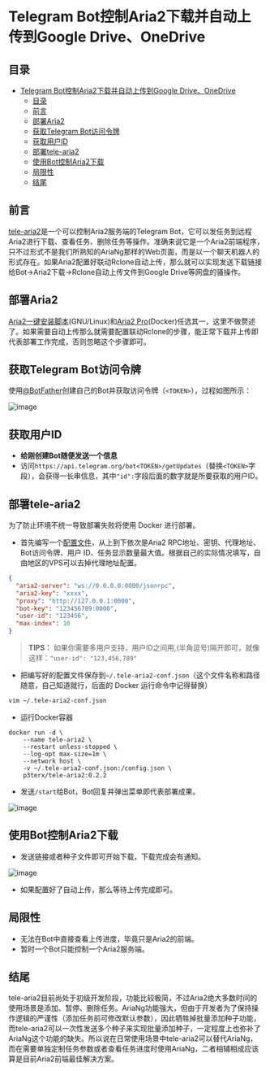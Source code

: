 # Telegram Bot控制Aria2下载并自动上传到Google Drive、OneDrive

## 目录

- [Telegram Bot控制Aria2下载并自动上传到Google Drive、OneDrive](#telegram-bot控制aria2下载并自动上传到google-driveonedrive)
  - [目录](#目录)
  - [前言](#前言)
  - [部署Aria2](#部署aria2)
  - [获取Telegram Bot访问令牌](#获取telegram-bot访问令牌)
  - [获取用户ID](#获取用户id)
  - [部署tele-aria2](#部署tele-aria2)
  - [使用Bot控制Aria2下载](#使用bot控制aria2下载)
  - [局限性](#局限性)
  - [结尾](#结尾)

## 前言

[tele-aria2](https://github.com/mayjack0312/tele-aria2)是一个可以控制Aria2服务端的Telegram Bot，它可以发任务到远程Aria2进行下载、查看任务、删除任务等操作。准确来说它是一个Aria2前端程序，只不过形式不是我们所熟知的Ar­i­aNg那样的Web页面，而是以一个聊天机器人的形式存在。如果Aria2配置好联动Rclone自动上传，那么就可以实现发送下载链接给Bot→Aria2下载→Rclone自动上传文件到Google Drive等网盘的骚操作。

## 部署Aria2

[Aria2一键安装脚本](https://github.com/mayjack0312/my-blog/blob/main/%E9%AB%98%E7%BA%A7%E8%BF%9B%E9%98%B6%E7%BB%84%E5%90%88%E7%8E%A9%E6%B3%95%E2%80%94%E2%80%94Aria2%2BRclone%E5%AE%9E%E7%8E%B0OneDrive%E3%80%81Google%20Drive%E7%AD%89%E7%BD%91%E7%9B%98%E7%A6%BB%E7%BA%BF%E4%B8%8B%E8%BD%BD.md)(GNU/​Linux)和[Aria2 Pro](https://github.com/mayjack0312/Aria2-Pro-Docker)(Docker)任选其一，这里不做赘述了。如果需要自动上传那么就需要配置联动Rclone的步骤，能正常下载并上传即代表部署工作完成，否则忽略这个步骤即可。

## 获取Telegram Bot访问令牌

使用[@BotFather](https://telegram.me/botfath)创建自己的Bot并获取访问令牌（`<TOKEN>`），过程如图所示：

![image](https://cdn.jsdelivr.net/gh/mayjack0312/image@main/2022/06/26/20220626125753.png)

## 获取用户ID

- **给刚创建Bot随便发送一个信息**
- 访问`https://api.telegram.org/bot<TOKEN>/getUpdates`（替换`<TOKEN>`字段），会获得一长串信息，其中`"id":`字段后面的数字就是所要获取的用户ID。

## 部署tele-aria2

为了防止环境不统一导致部署失败将使用 Docker 进行部署。

  - 首先编写一个[配置文件](https://github.com/mayjack0312/tele-aria2#configuration-file-examp)，从上到下依次是Aria2 RPC地址、密钥、代理地址、Bot访问令牌、用户 ID、任务显示数量最大值。根据自己的实际情况填写，自由地区的VPS可以去掉代理地址配置。

```json
{
  "aria2-server": "ws://0.0.0.0:0000/jsonrpc",
  "aria2-key": "xxxx",
  "proxy": "http://127.0.0.1:0000",
  "bot-key": "123456789:0000",
  "user-id": "123456",
  "max-index": 10
}
```

> **TIPS：** 如果你需要多用户支持，用户ID之间用,(半角逗号)隔开即可，就像这样：`"user-id": "123,456,789"`

- 把编写好的配置文件保存到`~/.tele-aria2-conf.json`（这个文件名称和路径随意，自己知道就行，后面的 Docker 运行命令中记得替换）

```sh
vim ~/.tele-aria2-conf.json
```

- 运行Docker容器

```docker
docker run -d \
    --name tele-aria2 \
    --restart unless-stopped \
    --log-opt max-size=1m \
    --network host \
    -v ~/.tele-aria2-conf.json:/config.json \
    p3terx/tele-aria2:0.2.2
```

- 发送`/start`给Bot，Bot回复并弹出菜单即代表部署成果。

![image](https://cdn.jsdelivr.net/gh/mayjack0312/image@main/2022/06/26/20220626130737.png)

## 使用Bot控制Aria2下载

- 发送链接或者种子文件即可开始下载，下载完成会有通知。

![image](https://cdn.jsdelivr.net/gh/mayjack0312/image@main/2022/06/26/20220626130834.png)

- 如果配置好了自动上传，那么等待上传完成即可。

## 局限性

- 无法在Bot中直接查看上传进度，毕竟只是Aria2的前端。
- 暂时一个Bot只能控制一个Aria2服务端。

## 结尾

tele-aria2目前尚处于初级开发阶段，功能比较极简，不过Aria2绝大多数时间的使用场景是添加、暂停、删除任务。Ar­i­aNg功能强大，但由于开发者为了保持操作逻辑的严谨性（添加任务前可修改默认参数），因此牺牲掉批量添加种子功能，而tele-aria2可以一次性发送多个种子来实现批量添加种子，一定程度上也弥补了Ar­i­aNg这个功能的缺失。所以说在日常使用场景中tele-aria2可以替代Ar­i­aNg，而在需要单独定制任务参数或者查看任务进度时使用Ar­i­aNg，二者相辅相成应该算是目前Aria2前端最佳解决方案。

